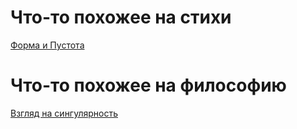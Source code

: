 # Что-то похожее на стихи

[Форма и Пустота](https://github.com/anarhehest/rhymes/blob/master/rhymes/form_and_emptiness.txt)

# Что-то похожее на философию

[Взгляд на сингулярность](https://github.com/anarhehest/rhymes_and_thougths/blob/master/thoughts/singularity.txt)
